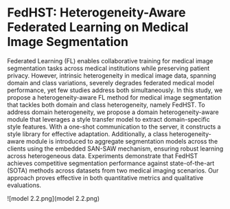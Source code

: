 # FedHST: Heterogeneity-Aware Federated Learning on Medical Image Segmentation

Federated Learning (FL) enables collaborative training for medical image segmentation tasks across medical institutions while preserving patient privacy. However, intrinsic heterogeneity in medical image data, spanning domain and class variations, severely degrades federated medical model performance, yet few studies address both simultaneously. In this study, we propose a heterogeneity-aware FL method for medical image segmentation that tackles both domain and class heterogeneity, namely FedHST. To address domain heterogeneity, we propose a domain heterogeneity-aware module that leverages a style transfer model to extract domain-specific style features. With a one-shot communication to the server, it constructs a style library for effective adaptation. Additionally, a class heterogeneity-aware module is introduced to aggregate segmentation models across the clients using the embedded SAN-SAW mechanism, ensuring robust learning across heterogeneous data. Experiments demonstrate that FedHST achieves competitive segmentation performance against state-of-the-art (SOTA) methods across datasets from two medical imaging scenarios. Our approach proves effective in both quantitative metrics and qualitative evaluations.

![model 2.2.png](model 2.2.png)
